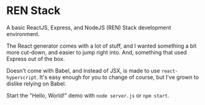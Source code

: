 # REN Stack
A basic ReactJS, Express, and NodeJS (REN) Stack development environment.

The React generator comes with a lot of stuff, and I wanted something a bit more cut-down, and easier to jump right into. And, something that used Express out of the box.

Doesn't come with Babel, and instead of JSX, is made to use `react-hyperscript`. It's easy enough for you to change of course, but I've grown to dislike relying on Babel.

Start the "Hello, World!" demo with `node server.js` or `npm start`.